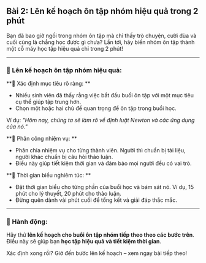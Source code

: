 ## Bài 2: Lên kế hoạch ôn tập nhóm hiệu quả trong 2 phút  

Bạn đã bao giờ ngồi trong nhóm ôn tập mà chỉ thấy trò chuyện, cười đùa và cuối cùng là chẳng học được gì chưa? Lần tới, hãy biến nhóm ôn tập thành một cỗ máy học tập hiệu quả chỉ trong 2 phút!  

---

### 📌 Lên kế hoạch ôn tập nhóm hiệu quả:  

**🔹 Xác định mục tiêu rõ ràng:  **  
- Nhiều sinh viên đã thấy rằng việc bắt đầu buổi ôn tập với một mục tiêu cụ thể giúp tập trung hơn.  
- Chọn một hoặc hai chủ đề quan trọng để ôn tập trong buổi học.  

Ví dụ: *"Hôm nay, chúng ta sẽ làm rõ về định luật Newton và các ứng dụng của nó."*  

**🔹 Phân công nhiệm vụ:  **  
- Phân chia nhiệm vụ cho từng thành viên. Người thì chuẩn bị tài liệu, người khác chuẩn bị câu hỏi thảo luận.  
- Điều này giúp tiết kiệm thời gian và đảm bảo mọi người đều có vai trò.  

**🔹 Thời gian biểu nghiêm túc:  **  
- Đặt thời gian biểu cho từng phần của buổi học và bám sát nó. Ví dụ, 15 phút cho lý thuyết, 20 phút cho thảo luận.  
- Đừng quên dành vài phút cuối để tổng kết và giải đáp thắc mắc.  

---

### 🚀 Hành động:  

Hãy thử **lên kế hoạch cho buổi ôn tập nhóm tiếp theo theo các bước trên**.  
Điều này sẽ giúp bạn **học tập hiệu quả và tiết kiệm thời gian**.  

Xác định xong rồi? Giờ đến bước lên kế hoạch – xem ngay bài tiếp theo!  